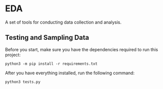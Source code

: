 # EDA
A set of tools for conducting data collection and analysis.

## Testing and Sampling Data
Before you start, make sure you have the dependencies required to run this project:
```
python3 -m pip install -r requirements.txt
```
After you have everything installed, run the following command:
```
python3 tests.py
```
